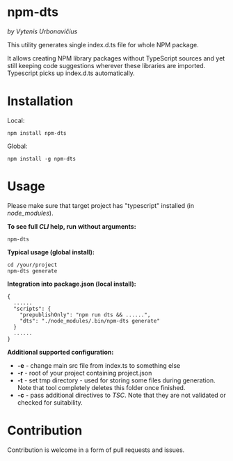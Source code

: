 # npm-dts

_by Vytenis Urbonavičius_

This utility generates single index.d.ts file for whole NPM package.

It allows creating NPM library packages without TypeScript sources and yet still keeping code suggestions wherever these libraries are imported. Typescript picks up index.d.ts automatically.

# Installation

Local:

```
npm install npm-dts
```

Global:

```
npm install -g npm-dts
```

# Usage

Please make sure that target project has "typescript" installed (in _node_modules_).

**To see full _CLI_ help, run without arguments:**

```
npm-dts
```

**Typical usage (global install):**

```
cd /your/project
npm-dts generate
```

**Integration into package.json (local install):**

```
{
  ......
  "scripts": {
    "prepublishOnly": "npm run dts && ......",
    "dts": "./node_modules/.bin/npm-dts generate"
  }
  ......
}
```

**Additional supported configuration:**

- **-e** - change main src file from index.ts to something else
- **-r** - root of your project containing project.json
- **-t** - set tmp directory - used for storing some files during generation. Note that tool completely deletes this folder once finished.
- **-c** - pass additional directives to _TSC_. Note that they are not validated or checked for suitability.

# Contribution

Contribution is welcome in a form of pull requests and issues.
